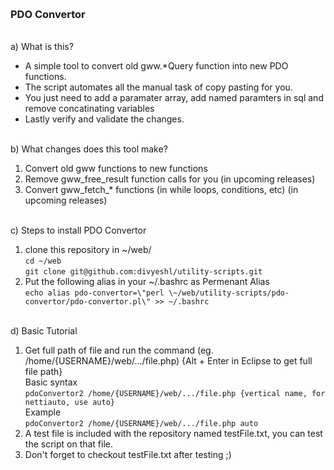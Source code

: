 <br/><h3>PDO Convertor</h3>

<br/>a) What is this?
<ul>
<li>A simple tool to convert old gww.*Query function into new PDO functions.</li>
<li>The script automates all the manual task of copy pasting for you.</li>
<li>You just need to add a paramater array, add named paramters in sql and remove concatinating variables</li>
<li>Lastly verify and validate the changes.</li>
</ul>

<br/>b) What changes does this tool make?
1) Convert old gww functions to new functions
2) Remove gww_free_result function calls for you (in upcoming releases)
3) Convert gww_fetch_* functions (in while loops, conditions, etc) (in upcoming releases)


<br/>c) Steps to install PDO Convertor
1) clone this repository in ~/web/
<br/>`cd ~/web`
<br/>`git clone git@github.com:divyeshl/utility-scripts.git`
2) Put the following alias in your ~/.bashrc as Permenant Alias
<br/>`echo alias pdo-convertor=\"perl \~/web/utility-scripts/pdo-convertor/pdo-convertor.pl\" >> ~/.bashrc`

<br/>d) Basic Tutorial
1) Get full path of file and run the command (eg. /home/{USERNAME}/web/.../file.php) {Alt + Enter in Eclipse to get full file path}
<br/>Basic syntax
<br/>`pdoConvertor2 /home/{USERNAME}/web/.../file.php {vertical name, for nettiauto, use auto}`
<br/>Example
<br/>`pdoConvertor2 /home/{USERNAME}/web/.../file.php auto`
2) A test file is included with the repository named testFile.txt, you can test the script on that file.
3) Don't forget to checkout testFile.txt after testing ;)
